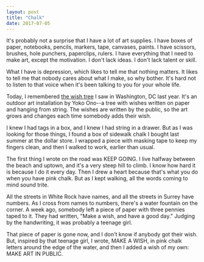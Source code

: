 ```yaml
---
layout: post
title: "Chalk"
date: 2017-07-05
---
```


It's probably not a surprise that I have a lot of art supplies. I have boxes of paper, notebooks, pencils, markers, tape, canvases, paints. I have scissors, brushes, hole punchers, paperclips, rulers. I have everything that I need to make art, except the motivation. I don't lack ideas. I don't lack talent or skill.

What I have is depression, which likes to tell me that nothing matters. It likes to tell me that nobody cares about what I make, so why bother. It's hard not to listen to that voice when it's been talking to you for your whole life.

Today, I remembered <a href="https://en.wikipedia.org/wiki/Wish_Tree_(Yoko_Ono_art_series)">the wish tree</a> I saw in Washington, DC last year. It's an outdoor art installation by Yoko Ono--a tree with wishes written on paper and hanging from string. The wishes are written by the public, so the art grows and changes each time somebody adds their wish.

I knew I had tags in a box, and I knew I had string in a drawer. But as I was looking for those things, I found a box of sidewalk chalk I bought last summer at the dollar store. I wrapped a piece with masking tape to keep my fingers clean, and then I walked to work, earlier than usual.

The first thing I wrote on the road was KEEP GOING. I live halfway between the beach and uptown, and it's a very steep hill to climb. I know how hard it is because I do it every day. Then I drew a heart because that's what you do when you have pink chalk. But as I kept walking, all the words coming to mind sound trite.

All the streets in White Rock have names, and all the streets in Surrey have numbers. As I cross from names to numbers, there's a water fountain on the corner. A week ago, somebody left a piece of paper with three pennies taped to it. They had written, "Make a wish, and have a good day." Judging by the handwriting, it was probably a teenage girl.

That piece of paper is gone now, and I don't know if anybody got their wish. But, inspired by that teenage girl, I wrote, MAKE A WISH, in pink chalk letters around the edge of the water, and then I added a wish of my own: MAKE ART IN PUBLIC.
